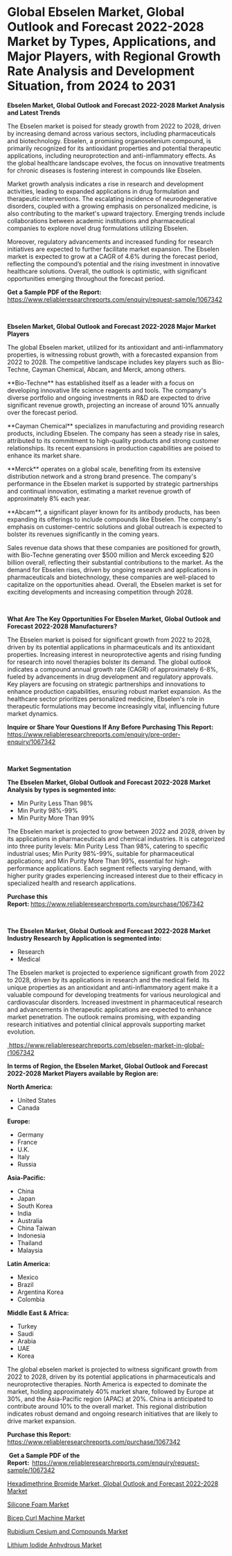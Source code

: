 <p><h1>Global Ebselen Market, Global Outlook and Forecast 2022-2028 Market by Types, Applications, and Major Players, with Regional Growth Rate Analysis and Development Situation, from 2024 to 2031</h1></p><p><strong>Ebselen Market, Global Outlook and Forecast 2022-2028 Market Analysis and Latest Trends</strong></p>
<p><p>The Ebselen market is poised for steady growth from 2022 to 2028, driven by increasing demand across various sectors, including pharmaceuticals and biotechnology. Ebselen, a promising organoselenium compound, is primarily recognized for its antioxidant properties and potential therapeutic applications, including neuroprotection and anti-inflammatory effects. As the global healthcare landscape evolves, the focus on innovative treatments for chronic diseases is fostering interest in compounds like Ebselen.</p><p>Market growth analysis indicates a rise in research and development activities, leading to expanded applications in drug formulation and therapeutic interventions. The escalating incidence of neurodegenerative disorders, coupled with a growing emphasis on personalized medicine, is also contributing to the market's upward trajectory. Emerging trends include collaborations between academic institutions and pharmaceutical companies to explore novel drug formulations utilizing Ebselen.</p><p>Moreover, regulatory advancements and increased funding for research initiatives are expected to further facilitate market expansion. The Ebselen market is expected to grow at a CAGR of 4.6% during the forecast period, reflecting the compound’s potential and the rising investment in innovative healthcare solutions. Overall, the outlook is optimistic, with significant opportunities emerging throughout the forecast period.</p></p>
<p><strong>Get a Sample PDF of the Report:&nbsp;</strong> <a href="https://www.reliableresearchreports.com/enquiry/request-sample/1067342?utm_campaign=11&utm_medium=2&utm_source=Github&utm_content=ia&utm_term=04122024&utm_id=ebselen-market-global-outlook-and-forecast-2022-2028">https://www.reliableresearchreports.com/enquiry/request-sample/1067342</a></p>
<p>&nbsp;</p>
<p><strong>Ebselen Market, Global Outlook and Forecast 2022-2028 Major Market Players</strong></p>
<p><p>The global Ebselen market, utilized for its antioxidant and anti-inflammatory properties, is witnessing robust growth, with a forecasted expansion from 2022 to 2028. The competitive landscape includes key players such as Bio-Techne, Cayman Chemical, Abcam, and Merck, among others.</p><p>**Bio-Techne** has established itself as a leader with a focus on developing innovative life science reagents and tools. The company's diverse portfolio and ongoing investments in R&D are expected to drive significant revenue growth, projecting an increase of around 10% annually over the forecast period.</p><p>**Cayman Chemical** specializes in manufacturing and providing research products, including Ebselen. The company has seen a steady rise in sales, attributed to its commitment to high-quality products and strong customer relationships. Its recent expansions in production capabilities are poised to enhance its market share.</p><p>**Merck** operates on a global scale, benefiting from its extensive distribution network and a strong brand presence. The company's performance in the Ebselen market is supported by strategic partnerships and continual innovation, estimating a market revenue growth of approximately 8% each year.</p><p>**Abcam**, a significant player known for its antibody products, has been expanding its offerings to include compounds like Ebselen. The company's emphasis on customer-centric solutions and global outreach is expected to bolster its revenues significantly in the coming years.</p><p>Sales revenue data shows that these companies are positioned for growth, with Bio-Techne generating over $500 million and Merck exceeding $20 billion overall, reflecting their substantial contributions to the market. As the demand for Ebselen rises, driven by ongoing research and applications in pharmaceuticals and biotechnology, these companies are well-placed to capitalize on the opportunities ahead. Overall, the Ebselen market is set for exciting developments and increasing competition through 2028.</p></p>
<p>&nbsp;</p>
<p><strong>What Are The Key Opportunities For Ebselen Market, Global Outlook and Forecast 2022-2028 Manufacturers?</strong></p>
<p><p>The Ebselen market is poised for significant growth from 2022 to 2028, driven by its potential applications in pharmaceuticals and its antioxidant properties. Increasing interest in neuroprotective agents and rising funding for research into novel therapies bolster its demand. The global outlook indicates a compound annual growth rate (CAGR) of approximately 6-8%, fueled by advancements in drug development and regulatory approvals. Key players are focusing on strategic partnerships and innovations to enhance production capabilities, ensuring robust market expansion. As the healthcare sector prioritizes personalized medicine, Ebselen's role in therapeutic formulations may become increasingly vital, influencing future market dynamics.</p></p>
<p><strong>Inquire or Share Your Questions If Any Before Purchasing This Report:</strong> <a href="https://www.reliableresearchreports.com/enquiry/pre-order-enquiry/1067342?utm_campaign=11&utm_medium=2&utm_source=Github&utm_content=ia&utm_term=04122024&utm_id=ebselen-market-global-outlook-and-forecast-2022-2028">https://www.reliableresearchreports.com/enquiry/pre-order-enquiry/1067342</a></p>
<p>&nbsp;</p>
<p><strong>Market Segmentation</strong></p>
<p><strong>The Ebselen Market, Global Outlook and Forecast 2022-2028 Market Analysis by types is segmented into:</strong></p>
<p><ul><li>Min Purity Less Than 98%</li><li>Min Purity 98%-99%</li><li>Min Purity More Than 99%</li></ul></p>
<p><p>The Ebselen market is projected to grow between 2022 and 2028, driven by its applications in pharmaceuticals and chemical industries. It is categorized into three purity levels: Min Purity Less Than 98%, catering to specific industrial uses; Min Purity 98%-99%, suitable for pharmaceutical applications; and Min Purity More Than 99%, essential for high-performance applications. Each segment reflects varying demand, with higher purity grades experiencing increased interest due to their efficacy in specialized health and research applications.</p></p>
<p><strong>Purchase this Report:&nbsp;</strong><a href="https://www.reliableresearchreports.com/purchase/1067342?utm_campaign=11&utm_medium=2&utm_source=Github&utm_content=ia&utm_term=04122024&utm_id=ebselen-market-global-outlook-and-forecast-2022-2028">https://www.reliableresearchreports.com/purchase/1067342</a></p>
<p>&nbsp;</p>
<p><strong>The Ebselen Market, Global Outlook and Forecast 2022-2028 Market Industry Research by Application is segmented into:</strong></p>
<p><ul><li>Research</li><li>Medical</li></ul></p>
<p><p>The Ebselen market is projected to experience significant growth from 2022 to 2028, driven by its applications in research and the medical field. Its unique properties as an antioxidant and anti-inflammatory agent make it a valuable compound for developing treatments for various neurological and cardiovascular disorders. Increased investment in pharmaceutical research and advancements in therapeutic applications are expected to enhance market penetration. The outlook remains promising, with expanding research initiatives and potential clinical approvals supporting market evolution.</p></p>
<p><a href="https://www.reliableresearchreports.com/ebselen-market-in-global-r1067342?utm_campaign=11&utm_medium=2&utm_source=Github&utm_content=ia&utm_term=04122024&utm_id=ebselen-market-global-outlook-and-forecast-2022-2028">&nbsp;https://www.reliableresearchreports.com/ebselen-market-in-global-r1067342</a></p>
<p><strong>In terms of Region, the Ebselen Market, Global Outlook and Forecast 2022-2028 Market Players available by Region are:</strong></p>
<p>
    <p> <strong> North America: </strong>
        <ul>
            <li>United States</li>
            <li>Canada</li>
        </ul>
        </p> 
    <p> <strong> Europe: </strong>
        <ul>
            <li>Germany</li>
            <li>France</li>
            <li>U.K.</li>
            <li>Italy</li>
            <li>Russia</li>
        </ul>
        </p> 
    <p> <strong> Asia-Pacific: </strong>
        <ul>
            <li>China</li>
            <li>Japan</li>
            <li>South Korea</li>
            <li>India</li>
            <li>Australia</li>
            <li>China Taiwan</li>
            <li>Indonesia</li>
            <li>Thailand</li>
            <li>Malaysia</li>
        </ul>
        </p> 
    <p> <strong> Latin America: </strong>
        <ul>
            <li>Mexico</li>
            <li>Brazil</li>
            <li>Argentina Korea</li>
            <li>Colombia</li>
        </ul>
        </p> 
    <p> <strong> Middle East & Africa: </strong>
        <ul>
            <li>Turkey</li>
            <li>Saudi</li>
            <li>Arabia</li>
            <li>UAE</li>
            <li>Korea</li>
        </ul>
    </p>
    </p>
<p><p>The global ebselen market is projected to witness significant growth from 2022 to 2028, driven by its potential applications in pharmaceuticals and neuroprotective therapies. North America is expected to dominate the market, holding approximately 40% market share, followed by Europe at 30%, and the Asia-Pacific region (APAC) at 20%. China is anticipated to contribute around 10% to the overall market. This regional distribution indicates robust demand and ongoing research initiatives that are likely to drive market expansion.</p></p>
<p><strong>Purchase this Report: </strong><a href="https://www.reliableresearchreports.com/purchase/1067342?utm_campaign=11&utm_medium=2&utm_source=Github&utm_content=ia&utm_term=04122024&utm_id=ebselen-market-global-outlook-and-forecast-2022-2028">https://www.reliableresearchreports.com/purchase/1067342</a></p>
<p>&nbsp;<strong>Get a Sample PDF of the Report:&nbsp;&nbsp;</strong><a href="https://www.reliableresearchreports.com/enquiry/request-sample/1067342?utm_campaign=11&utm_medium=2&utm_source=Github&utm_content=ia&utm_term=04122024&utm_id=ebselen-market-global-outlook-and-forecast-2022-2028">https://www.reliableresearchreports.com/enquiry/request-sample/1067342</a></p>
<p><strong></strong></p>
<p><p><a href="https://github.com/JubayerMia832/Market-Research-Report-List-1/blob/main/hexadimethrine-bromide-market-global-outlook-and-forecast-2022-2028-market.md?utm_campaign=11&utm_medium=2&utm_source=Github&utm_content=ia&utm_term=04122024&utm_id=ebselen-market-global-outlook-and-forecast-2022-2028">Hexadimethrine Bromide Market, Global Outlook and Forecast 2022-2028 Market</a></p><p><a href="https://www.linkedin.com/pulse/in-depth-market-analysis-silicone-foam-trends-size-projected-rykne?utm_campaign=11&utm_medium=2&utm_source=Github&utm_content=ia&utm_term=04122024&utm_id=ebselen-market-global-outlook-and-forecast-2022-2028">Silicone Foam Market</a></p><p><a href="https://www.linkedin.com/pulse/theglobal-bicep-curl-machine-market-sizeenormousand-growthrate-kkaoe?utm_campaign=11&utm_medium=2&utm_source=Github&utm_content=ia&utm_term=04122024&utm_id=ebselen-market-global-outlook-and-forecast-2022-2028">Bicep Curl Machine Market</a></p><p><a href="https://issuu.com/reportprime-2/docs/rubidium-cesium-and-compounds-market-size-2030.ppt?utm_campaign=11&utm_medium=2&utm_source=Github&utm_content=ia&utm_term=04122024&utm_id=ebselen-market-global-outlook-and-forecast-2022-2028">Rubidium Cesium and Compounds Market</a></p><p><a href="https://issuu.com/reportprime-2/docs/lithium-iodide-anhydrous-market-size-2030.pptx?utm_campaign=11&utm_medium=2&utm_source=Github&utm_content=ia&utm_term=04122024&utm_id=ebselen-market-global-outlook-and-forecast-2022-2028">Lithium Iodide Anhydrous Market</a></p></p>